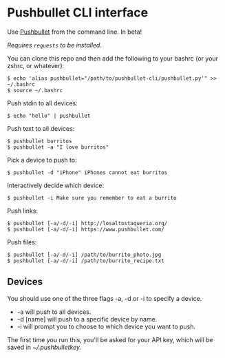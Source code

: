 Pushbullet CLI interface
========================

Use [Pushbullet](https://www.pushbullet.com/) from the command line. In beta!

*Requires `requests` to be installed.*

You can clone this repo and then add the following to your bashrc (or your zshrc, or whatever):

    $ echo 'alias pushbullet="/path/to/pushbullet-cli/pushbullet.py'" >> ~/.bashrc
    $ source ~/.bashrc

Push stdin to all devices:

    $ echo "hello" | pushbullet

Push text to all devices:

    $ pushbullet burritos
    $ pushbullet -a "I love burritos"

Pick a device to push to:

    $ pushbullet -d "iPhone" iPhones cannot eat burritos

Interactively decide which device:

    $ pushbullet -i Make sure you remember to eat a burrito

Push links:

    $ pushbullet [-a/-d/-i] http://losaltostaqueria.org/
    $ pushbullet [-a/-d/-i] https://www.pushbullet.com/

Push files:

    $ pushbullet [-a/-d/-i] /path/to/burrito_photo.jpg
    $ pushbullet [-a/-d/-i] /path/to/burrito_recipe.txt

Devices
-------

You should use one of the three flags -a, -d or -i to specify a device.

* -a will push to all devices.
* -d [name] will push to a specific device by name.
* -i will prompt you to choose to which device you want to push.

The first time you run this, you'll be asked for your API key, which will be saved in *~/.pushbulletkey*.

